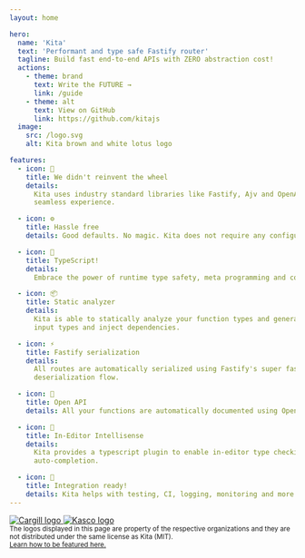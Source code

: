 ```yaml
---
layout: home

hero:
  name: 'Kita'
  text: 'Performant and type safe Fastify router'
  tagline: Build fast end-to-end APIs with ZERO abstraction cost!
  actions:
    - theme: brand
      text: Write the FUTURE →
      link: /guide
    - theme: alt
      text: View on GitHub
      link: https://github.com/kitajs
  image:
    src: /logo.svg
    alt: Kita brown and white lotus logo

features:
  - icon: 🛞
    title: We didn't reinvent the wheel
    details:
      Kita uses industry standard libraries like Fastify, Ajv and OpenAPI to provide a
      seamless experience.

  - icon: ⚙️
    title: Hassle free
    details: Good defaults. No magic. Kita does not require any configuration whatsoever.

  - icon: 🔗
    title: TypeScript!
    details:
      Embrace the power of runtime type safety, meta programming and code generation.

  - icon: 📦
    title: Static analyzer
    details:
      Kita is able to statically analyze your function types and generate routes, validate
      input types and inject dependencies.

  - icon: ⚡
    title: Fastify serialization
    details:
      All routes are automatically serialized using Fastify's super fast serialization and
      deserialization flow.

  - icon: 🔌
    title: Open API
    details: All your functions are automatically documented using Open API 3.0.

  - icon: 🔎
    title: In-Editor Intellisense
    details:
      Kita provides a typescript plugin to enable in-editor type checking and
      auto-completion.

  - icon: 🤖
    title: Integration ready!
    details: Kita helps with testing, CI, logging, monitoring and more!
---
```


<script setup>
  import { VPTeamPage, VPTeamPageTitle, VPTeamMembers } from 'vitepress/theme';

  const members = [
    {
      avatar: 'https://github.com/arthurfiorette.png',
      name: 'Arthur Fiorette',
      title: 'Creator',
      links: [
        { icon: 'github', link: 'https://github.com/arthurfiorette' },
        { icon: 'twitter', link: 'https://twitter.com/arthurfiorette' },
        { icon: 'instagram', link: 'https://instagram.com/arthurfiorette' }
      ]
    },
    {
      avatar: 'https://github.com/mesquitaviana.png',
      name: 'Gabriel Mesquita',
      title: 'Core Contributor',
      links: [
        { icon: 'github', link: 'https://github.com/mesquitaviana' },
        { icon: 'instagram', link: 'https://www.instagram.com/eummesquita' }
      ]
    },
    {
      avatar: 'https://github.com/devzolo.png',
      name: 'Devzolo',
      title: 'Core Contributor',
      links: [
        { icon: 'github', link: 'https://github.com/devzolo' },
        { icon: 'twitter', link: 'https://twitter.com/devzolo' }
      ]
    }
  ];
</script>

<VPTeamPage>
  <VPTeamPageTitle>
    <template #title> Trusted by companies </template>
    <template #lead>
      Kita is proudly powering a large ecosystem of organizations and products worldwide.
    </template>
  </VPTeamPageTitle>

  <div id="trusted-by-wrapper">
    <div id="trusted-by">
      <a href="https://www.cargill.com" alt="Cargill" target="_blank">
        <img src="/logos/cargill.svg" alt="Cargill logo" />
      </a>
      <a href="https://home.kascosys.com.br" alt="Kasco R&D" target="_blank">
        <img src="/logos/kasco.svg" alt="Kasco logo" />
      </a>
    </div>
    <small>
      The logos displayed in this page are property of the respective organizations and they are not distributed under the same license as Kita (MIT).
      <br />
      <a href="other/feature-your-company">Learn how to be featured here.</a>
    </small>
  </div>
</VPTeamPage>

<VPTeamPage>
  <VPTeamPageTitle>
    <template #title> Our Team </template>
    <template #lead>
      The Kita's development team is composed of a diverse group of people from all over
      the world.
    </template>
  </VPTeamPageTitle>
  <VPTeamMembers :members="members" />
</VPTeamPage>

